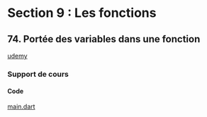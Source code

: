 # Section 9 : Les fonctions

## 74. Portée des variables dans une fonction

[udemy](https://www.udemy.com/course/flutter-dart-creez-des-applications-pour-ios-et-android/learn/lecture/44160980#overview)

### Support de cours

#### Code

[main.dart](main.dart)
